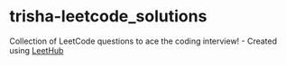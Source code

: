 # trisha-leetcode_solutions
Collection of LeetCode questions to ace the coding interview! - Created using [LeetHub](https://github.com/QasimWani/LeetHub)

